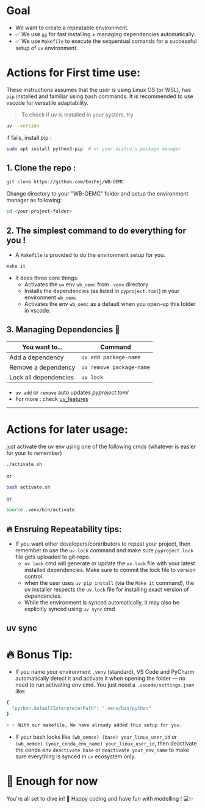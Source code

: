 
# Goal
-  We want to create a repeatable environment.
- ✅ We use [`uv`](https://docs.astral.sh/uv/) for fast installing + managing dependencies automatically.
- ✅ We use `Makefile` to execute the sequentual comands for a successful setup of `uv` environment.

# Actions for First time use:

These instructions assumes that the user is using Linux OS (or WSL), has `pip` installed and familiar using bash commands. It is recommended to use vscode for versatile adaptability.

> To check if uv is installed in your system, try

```bash
uv --version
```
if fails, install pip :

```bash
sudo apt install python3-pip  # or your distro's package manager
```

## 1. Clone the repo : 

```bash
git clone https://github.com/EmiFej/WB-OEMC
```

Change directory to your "WB-OEMC" folder and setup the environment manager as following: 

```bash
cd <your-project-folder>
```
## 2. The simplest command to do everything for you !
- A `Makefile` is provided to do the environment setup for you.
  
```bash
make it
```

- It does three core things:
  - Activates the `uv` env `wb_oemc` from `.venv` directory
  - Installs the dependencies (as listed in `pyproject.toml`) in your environment `wb_oemc`
  - Activates the env `wb_oemc` as a default when you open-up this folder in vscode.


## 3. Managing Dependencies 🎯

| You want to...        | Command               |
|-----------------------|------------------------|
| Add a dependency      | `uv add package-name`   |
| Remove a dependency   | `uv remove package-name`|
| Lock all dependencies   | `uv lock`|

- `uv add` or `remove` auto updates _pyproject.toml_
- For more : check [uv_features](https://docs.astral.sh/uv/getting-started/features/)
---

# Actions for  later usage:

just activate the uv env using one of the following cmds (whatever is easier for your to remember)


```bash
./activate.sh
```
or
```bash
bash activate.sh
```
or
```bash
source .venv/bin/activate
```

🔥 __Ensruing Repeatability tips__: 
- 
- If you want other developers/contributors to repeat your project, then remember to use the `uv.lock` command and make sure `pyproject.lock` file gets uploaded to git-repo.
  - `uv lock` cmd will generate or update the `uv.lock` file with your latest installed dependencies. Make sure to commit the lock file to version control.
  - when the user uses `uv pip install` (via the `Make it` command), the uv installer respects the `uv.lock` file for installing exact version of dependencies.  
  - While the environment is synced automatically, it may also be explicitly synced using `uv sync` cmd


uv sync
---

# 🔥 Bonus Tip:
- If you name your environment `.venv` (standard), VS Code and PyCharm automatically detect it and activate it when opening the folder — no need to run activating env cmd.
You just need a `.vscode/settings.json` like:

```bash
{
  "python.defaultInterpreterPath": ".venv/bin/python"
}

> ✨ With our makefile, We have already added this setup for you.
```
- If your bash looks like `(wb_oemce) (base) your_linux_user_id` or  `(wb_oemce) (your_conda_env_name) your_linux_user_id`, then deactivate the conda env `deactivate base` or `deactivate your_env_name` to make sure everything is synced in `uv` ecosystem only.


  
# 🎉 Enough for now

You're all set to dive in! 🚀 Happy coding and have fun with modelling ! 💻✨



